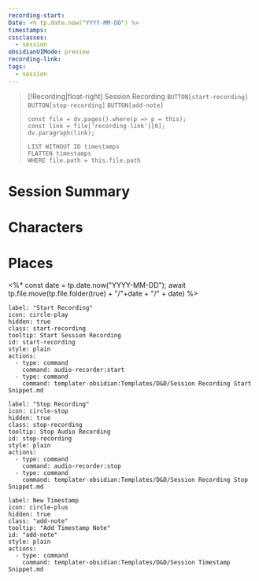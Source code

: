 ```yaml
---
recording-start: 
Date: <% tp.date.now("YYYY-MM-DD") %>
timestamps: 
cssclasses:
  - session
obsidianUIMode: preview
recording-link: 
tags:
  - session
---
```

>[!Recording|float-right] Session Recording
>`BUTTON[start-recording]` `BUTTON[stop-recording]` `BUTTON[add-note]`
>```dataviewjs
>const file = dv.pages().where(p => p = this);
>const link = file['recording-link'][0];
>dv.paragraph(link);
>```
>```dataview
>LIST WITHOUT ID timestamps
>FLATTEN timestamps
>WHERE file.path = this.file.path
>```
# Session Summary

# Characters

# Places

<%* const date = tp.date.now("YYYY-MM-DD");
await tp.file.move(tp.file.folder(true) + "/"+date + "/" + date)
%>

```meta-bind-button
label: "Start Recording"
icon: circle-play
hidden: true
class: start-recording
tooltip: Start Session Recording
id: start-recording
style: plain
actions:
  - type: command
    command: audio-recorder:start
  - type: command
    command: templater-obsidian:Templates/D&D/Session Recording Start Snippet.md

```
```meta-bind-button
label: "Stop Recording"
icon: circle-stop
hidden: true
class: stop-recording
tooltip: Stop Audio Recording
id: stop-recording
style: plain
actions:
  - type: command
    command: audio-recorder:stop
  - type: command
    command: templater-obsidian:Templates/D&D/Session Recording Stop Snippet.md
```
```meta-bind-button
label: New Timestamp
icon: circle-plus
hidden: true
class: "add-note"
tooltip: "Add Timestamp Note"
id: "add-note"
style: plain
actions:
  - type: command
    command: templater-obsidian:Templates/D&D/Session Timestamp Snippet.md

```
